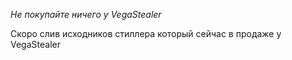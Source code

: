 *Не покупайте ничего у VegaStealer*

Скоро слив исходников стиллера который сейчас в продаже у VegaStealer
